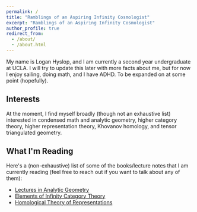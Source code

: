 ```yaml
---
permalink: /
title: "Ramblings of an Aspiring Infinity Cosmologist"
excerpt: "Ramblings of an Aspiring Infinity Cosmologist"
author_profile: true
redirect_from: 
  - /about/
  - /about.html
---
```


My name is Logan Hyslop, and I am currently a second year undergraduate at UCLA. I will try to update this later with more facts about me, but for now I enjoy sailing, doing math, and I have ADHD.  To be expanded on at some point (hopefully).

## Interests

At the moment, I find myself broadly (though not an exhaustive list) interested in condensed math and analytic geometry, higher category theory, higher representation theory, Khovanov homology, and tensor triangulated geometry.

## What I'm Reading

Here's a (non-exhaustive) list of some of the books/lecture notes that I am currently reading (feel free to reach out if you want to talk about any of them):
* [Lectures in Analytic Geometry](https://www.math.uni-bonn.de/people/scholze/Analytic.pdf)
* [Elements of Infinity Category Theory](https://emilyriehl.github.io/files/elements.pdf)
* [Homological Theory of Representations](https://www.math.uni-bielefeld.de/~hkrause/HomTheRep.pdf)
